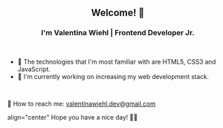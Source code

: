 ### 

<h2 align="center"> Welcome! 💛 </h2>

<h3 align="center"> I'm Valentina Wiehl | Frontend Developer Jr. </h3> </br>

<ul>
<li>🍄 The technologies that I'm most familiar with are HTML5, CSS3 and JavaScript. </li>
<li>🌼 I'm currently working on increasing my web development stack. </li>
</ul> 

</br>

📩 How to reach me: valentinawiehl.dev@gmail.com

align="center" Hope you have a nice day! 🧚‍♀️





<!--
**wiehl-valentina/wiehl-valentina** is a ✨ _special_ ✨ repository because its `README.md` (this file) appears on your GitHub profile.

Here are some ideas to get you started:

- 🔭 I’m currently working on ...
- 🌱 I’m currently learning ...
- 👯 I’m looking to collaborate on ...
- 🤔 I’m looking for help with ...
- 💬 Ask me about ...
- 📫 How to reach me: ...
- 😄 Pronouns: ...
- ⚡ Fun fact: ...
-->

